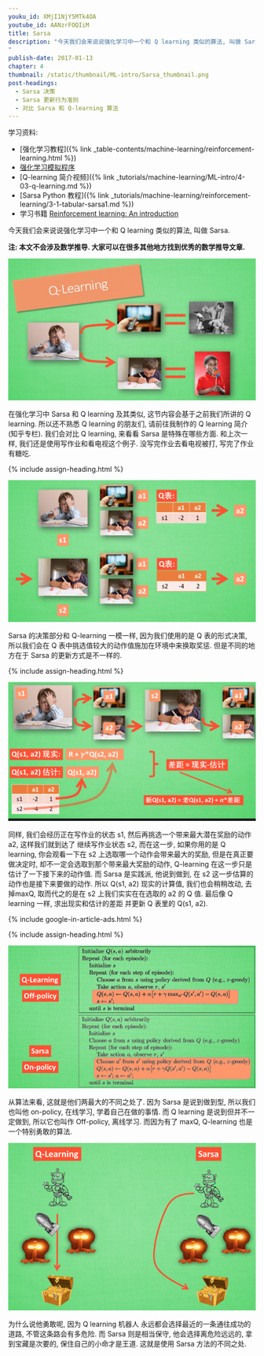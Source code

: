 ```yaml
---
youku_id: XMjI1NjY5MTk4OA
youtube_id: AANzrFOQIiM
title: Sarsa
description: "今天我们会来说说强化学习中一个和 Q learning 类似的算法, 叫做 Sarsa. 在强化学习中 Sarsa 和 Q learning 及其类似, 这节内容会基于之前我们所讲的 Q learning. 所以还不熟悉 Q learning 的朋友们, 请前往我制作的 Q learning 简介 (知乎专栏). 我们会对比 Q learning, 来看看 Sarsa 是特殊在哪些方面. 和上次一样, 我们还是使用写作业和看电视这个例子. 没写完作业去看电视被打, 写完了作业有糖吃.
"
publish-date: 2017-01-13
chapter: 4
thumbnail: /static/thumbnail/ML-intro/Sarsa_thumbnail.png
post-headings:
  - Sarsa 决策
  - Sarsa 更新行为准则
  - 对比 Sarsa 和 Q-learning 算法
---
```


学习资料:
  * [强化学习教程]({% link _table-contents/machine-learning/reinforcement-learning.html %})
  * [强化学习模拟程序](https://www.youtube.com/watch?v=G5BDgzxfLvA&list=PLXO45tsB95cLYyEsEylpPvTY-8ErPt2O_)
  * [Q-learning 简介视频]({% link _tutorials/machine-learning/ML-intro/4-03-q-learning.md %})
  * [Sarsa Python 教程]({% link _tutorials/machine-learning/reinforcement-learning/3-1-tabular-sarsa1.md %})
  * 学习书籍 [Reinforcement learning: An introduction](http://ufal.mff.cuni.cz/~straka/courses/npfl114/2016/sutton-bookdraft2016sep.pdf)



今天我们会来说说强化学习中一个和 Q learning 类似的算法, 叫做 Sarsa.

**注: 本文不会涉及数学推导. 大家可以在很多其他地方找到优秀的数学推导文章.**

<img class="course-image" src="/static/results/ML_intro/s1.png" alt="{{ page.title }}{% increment image-count %}">

在强化学习中 Sarsa 和 Q learning 及其类似, 这节内容会基于之前我们所讲的 Q learning. 所以还不熟悉 Q learning 的朋友们, 请前往我制作的 Q learning 简介 (知乎专栏). 我们会对比 Q learning, 来看看 Sarsa 是特殊在哪些方面. 和上次一样, 我们还是使用写作业和看电视这个例子. 没写完作业去看电视被打, 写完了作业有糖吃.

 {% include assign-heading.html %}

<img class="course-image" src="/static/results/ML_intro/s2.png" alt="{{ page.title }}{% increment image-count %}">

Sarsa 的决策部分和 Q-learning 一模一样, 因为我们使用的是 Q 表的形式决策, 所以我们会在 Q 表中挑选值较大的动作值施加在环境中来换取奖惩. 但是不同的地方在于 Sarsa 的更新方式是不一样的.



 {% include assign-heading.html %}


<img class="course-image" src="/static/results/ML_intro/s3.png" alt="{{ page.title }}{% increment image-count %}">

同样, 我们会经历正在写作业的状态 s1, 然后再挑选一个带来最大潜在奖励的动作 a2, 这样我们就到达了 继续写作业状态 s2, 而在这一步, 如果你用的是 Q learning, 你会观看一下在 s2 上选取哪一个动作会带来最大的奖励, 但是在真正要做决定时, 却不一定会选取到那个带来最大奖励的动作, Q-learning 在这一步只是估计了一下接下来的动作值. 而 Sarsa 是实践派, 他说到做到, 在 s2 这一步估算的动作也是接下来要做的动作. 所以 Q(s1, a2) 现实的计算值, 我们也会稍稍改动, 去掉maxQ, 取而代之的是在 s2 上我们实实在在选取的 a2 的 Q 值. 最后像 Q learning 一样, 求出现实和估计的差距 并更新 Q 表里的 Q(s1, a2).


{% include google-in-article-ads.html %}


 {% include assign-heading.html %}

<img class="course-image" src="/static/results/ML_intro/s4.png" alt="{{ page.title }}{% increment image-count %}">

从算法来看, 这就是他们两最大的不同之处了. 因为 Sarsa 是说到做到型, 所以我们也叫他 on-policy, 在线学习, 学着自己在做的事情. 而 Q learning 是说到但并不一定做到, 所以它也叫作 Off-policy, 离线学习. 而因为有了 maxQ, Q-learning 也是一个特别勇敢的算法.

<img class="course-image" src="/static/results/ML_intro/s5.png" alt="{{ page.title }}{% increment image-count %}">

为什么说他勇敢呢, 因为 Q learning 机器人 永远都会选择最近的一条通往成功的道路, 不管这条路会有多危险. 而 Sarsa 则是相当保守, 他会选择离危险远远的, 拿到宝藏是次要的, 保住自己的小命才是王道. 这就是使用 Sarsa 方法的不同之处.